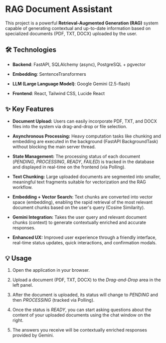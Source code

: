 # RAG Document Assistant

This project is a powerful **Retrieval-Augmented Generation (RAG)** system capable of generating contextual and up-to-date information based on specialized documents (PDF, TXT, DOCX) uploaded by the user.

## 🛠️ Technologies

-   **Backend**: FastAPI, SQLAlchemy (async), PostgreSQL + pgvector
    
-   **Embedding**: SentenceTransformers
    
-   **LLM (Large Language Model)**: Google Gemini (2.5-flash)
    
-   **Frontend**: React, Tailwind CSS, Lucide React
    

## ✨ Key Features

-   **Document Upload:** Users can easily incorporate PDF, TXT, and DOCX files into the system via drag-and-drop or file selection.
    
-   **Asynchronous Processing:** Heavy computation tasks like chunking and embedding are executed in the background (FastAPI BackgroundTask) without blocking the main server thread.
    
-   **State Management:** The processing status of each document (*PENDING*, *PROCESSING*, *READY*, *FAILED*) is tracked in the database and displayed in real-time on the frontend (via Polling).
    
-   **Text Chunking:** Large uploaded documents are segmented into smaller, meaningful text fragments suitable for vectorization and the RAG workflow.
    
-   **Embedding + Vector Search:** Text chunks are converted into vector space (embedding), enabling the rapid retrieval of the most relevant document chunks based on the user's query (Cosine Similarity).
    
-   **Gemini Integration:** Takes the user query and relevant document chunks (context) to generate contextually enriched and accurate responses.
    
-   **Enhanced UX:** Improved user experience through a friendly interface, real-time status updates, quick interactions, and confirmation modals.
    

## 💡 Usage

1.  Open the application in your browser.
    
2.  Upload a document (PDF, TXT, DOCX) to the *Drag-and-Drop* area in the left panel.
    
3.  After the document is uploaded, its status will change to *PENDING* and then *PROCESSING* (tracked via Polling).
    
4.  Once the status is *READY*, you can start asking questions about the content of your uploaded documents using the chat window on the right.
    
5.  The answers you receive will be contextually enriched responses provided by Gemini.